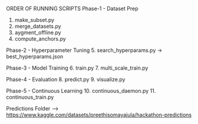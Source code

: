 ORDER OF RUNNING SCRIPTS
Phase-1 - Dataset Prep
1. make_subset.py
2. merge_datasets.py
3. aygment_offline.py
4. compute_anchors.py

Phase-2 - Hyperparameter Tuning
5. search_hyperparams.py -> best_hyperparams.json

Phase-3 - Model Training
6. train.py
7. multi_scale_train.py

Phase-4 - Evaluation
8. predict.py
9. visualize.py

Phase-5 - Continuous Learning
10. continuous_daemon.py
11. continuous_train.py

Predictions Folder --> https://www.kaggle.com/datasets/preethisomayajula/hackathon-predictions
